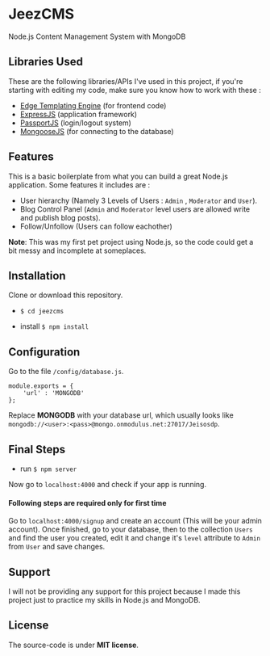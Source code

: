# JeezCMS

Node.js Content Management System with MongoDB

## Libraries Used
These are the following libraries/APIs I've used in this project, if you're starting with editing my code, make sure you know how to work with these :

- [Edge Templating Engine](https://edge.adonisjs.com/docs/getting-started) (for frontend code)
- [ExpressJS](https://expressjs.com/en/starter/installing.html) (application framework)
- [PassportJS](http://www.passportjs.org/docs/) (login/logout system)
- [MongooseJS](https://mongoosejs.com/docs/guide.html) (for connecting to the database)

## Features
This is a basic boilerplate from what you can build a great Node.js application. Some features it includes are :

- User hierarchy (Namely 3 Levels of Users : `Admin` , `Moderator` and `User`).
- Blog Control Panel (`Admin` and `Moderator` level users are allowed write and publish blog posts).
- Follow/Unfollow (Users can follow eachother)

__Note__: This was my first pet project using Node.js, so the code could get a bit messy and incomplete at someplaces.



## Installation

Clone or download this repository.

- `$ cd jeezcms`

- install `$ npm install`

## Configuration
Go to the file `/config/database.js`. 

```
module.exports = {
	'url' : 'MONGODB' 
};
```
Replace __MONGODB__ with your database url, which usually looks like `mongodb://<user>:<pass>@mongo.onmodulus.net:27017/Jeisosdp`.

## Final Steps

- run `$ npm server`

Now go to `localhost:4000` and check if your app is running.

#### Following steps are required only for first time
Go to `localhost:4000/signup` and create an account (This will be your admin account).
Once finished, go to your database, then to the collection `Users` and find the user you created, edit it and change it's `level` attribute to `Admin` from `User` and save changes.

## Support
I will not be providing any support for this project because I made this project just to practice my skills in Node.js and MongoDB.
## License
The source-code is under __MIT license__.
